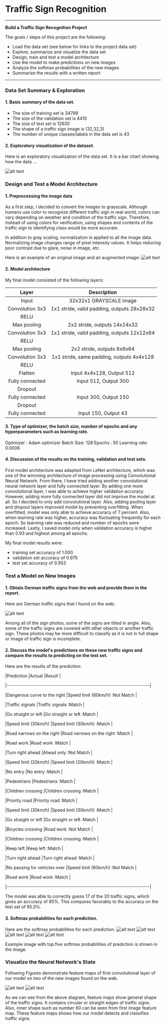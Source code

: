 # **Traffic Sign Recognition**

---

**Build a Traffic Sign Recognition Project**

The goals / steps of this project are the following:
* Load the data set (see below for links to the project data set)
* Explore, summarize and visualize the data set
* Design, train and test a model architecture
* Use the model to make predictions on new images
* Analyze the softmax probabilities of the new images
* Summarize the results with a written report


[//]: # (Image References)

[image1]: ./output/explore_data.png "Visualization"
[image2]: ./output/graynormal.png "Grayscaling/normalizing"
[image3]: ./output/new_data.png "New Data"
[image4]: ./output/softmax0.png "Traffic Sign 1"
[image5]: ./output/softmax1.png "Traffic Sign 2"
[image6]: ./output/softmax2.png "Traffic Sign 3"
[image7]: ./output/softmax3.png "Traffic Sign 4"
[image8]: ./output/softmax4.png "Traffic Sign 5"
[image9]: ./output/featuremap.png "Feature Map"
[image10]: ./output/featuremap1.png "Feature Map1"

---
### Data Set Summary & Exploration

#### 1. Basic summary of the data set.

* The size of training set is 34799
* The size of the validation set is 4410
* The size of test set is 12630
* The shape of a traffic sign image is (32,32,3)
* The number of unique classes/labels in the data set is 43

#### 2. Exploratory visualization of the dataset.

Here is an exploratory visualization of the data set. It is a bar chart showing how the data ...

![alt text][image1]

### Design and Test a Model Architecture

#### 1. Preprocessing the image data


As a first step, I decided to convert the images to grayscale. Although humans use color to recognize different traffic sign in real world, colors can vary depending on weather and condition of the traffic sign. Therefore, instead of using colors for verification, using shapes and contents of the traffic sign to identifying class would be more accurate.

In addition to gray scaling, normalization is applied to all the image data. Normalizing image changes range of pixel intensity values. It helps reducing poor contrast due to glare, noise in image, etc.

Here is an example of an original image and an augmented image:
![alt text][image2]


#### 2. Model architecture

My final model consisted of the following layers:

| Layer         		|     Description	        					|
|:---------------------:|:---------------------------------------------:|
| Input         		| 32x32x1 GRAYSCALE image   							|
| Convolution 3x3     	| 1x1 stride, valid padding, outputs 28x28x32 	|
| RELU					|												|
| Max pooling	      	| 2x2 stride,  outputs 14x14x32 				|
| Convolution 3x3     	| 1x1 stride, valid padding, outputs 12x12x64 	|
| RELU					|												|
| Max pooling	      	| 2x2 stride,  outputs 6x6x64 				|
| Convolution 3x3     	| 1x1 stride, same padding, outputs 4x4x128 	|
| RELU					|												|
| Flatten					|Input 4x4x128, Output 512												|
| Fully connected		| Input 512, Output 300        									|
| Dropout					|												|
| Fully connected		| Input 300, Output 150        									|
| Dropout					|												|
| Fully connected		| Input 150, Output 43        									|


#### 3. Type of optimizer, the batch size, number of epochs and any hyperparameters such as learning rate.

Optimizer : Adam optimizer
Batch Size: 128
Epochs : 50
Learning rate: 0.0006

#### 4. Discussion of the results on the training, validation and test sets.

First model architecture was adapted from LeNet architecture, which was one of the winnning architecture of image processing using Convolutional Neural Network. From there, I have tried adding another convolutional neural network layer and fully connected layer. By adding one more convolutional layer, I was able to achieve higher validation accuracy. However, adding more fully connected layer did not improve the model at all. So I decided to only add convolutional layer. Also, adding pooling layer and dropout layers improved model by preventing overfitting. When overfitted, model was only able to achieve accuracy of 7 percent. Also, when learning rate was higher, accuracy was fluctuating frequently for each epoch. So learning rate was reduced and number of epochs were increased. Lastly, I saved model only when validation accuracy is higher than 0.93 and highest among all epochs.

My final model results were:
* training set accuracy of 1.000
* validation set accuracy of 0.975
* test set accuracy of 0.953


### Test a Model on New Images

#### 1. Obtain German traffic signs from the web and provide them in the report.

Here are German traffic signs that I found on the web:

![alt text][image3]

Among all of the sign photos, some of the signs are tilted in angle. Also, some of the traffic signs are covered with other objects or another traffic sign. These photos may be more difficult to classify as it is not in full shape or image of traffic sign is incomplete.

#### 2. Discuss the model's predictions on these new traffic signs and compare the results to predicting on the test set.

Here are the results of the prediction:

|Prediction                    |Actual                        |Result    |

|------------------------------------------------------------------------|

|Dangerous curve to the right  |Speed limit (60km/h)          :Not Match |

|Traffic signals               |Traffic signals               :Match     |

|Go straight or left           |Go straight or left           :Match     |

|Speed limit (30km/h)          |Speed limit (30km/h)          :Match     |

|Road narrows on the right     |Road narrows on the right     :Match     |

|Road work                     |Road work                     :Match     |

|Turn right ahead              |Ahead only                    :Not Match |

|Speed limit (20km/h)          |Speed limit (20km/h)          :Match     |

|No entry                      |No entry                      :Match     |

|Pedestrians                   |Pedestrians                   :Match     |

|Children crossing             |Children crossing             :Match     |

|Priority road                 |Priority road                 :Match     |

|Speed limit (30km/h)          |Speed limit (30km/h)          :Match     |

|Go straight or left           |Go straight or left           :Match     |

|Bicycles crossing             |Road work                     :Not Match |

|Children crossing             |Children crossing             :Match     |

|Keep left                     |Keep left                     :Match     |

|Turn right ahead              |Turn right ahead              :Match     |

|No passing for vehicles over  |Speed limit (60km/h)          :Not Match |

|Road work                     |Road work                     :Match     |

|------------------------------------------------------------------------|

The model was able to correctly guess 17 of the 20 traffic signs, which gives an accuracy of 85%. This compares favorably to the accuracy on the test set of 95.3%.

#### 3. Softmax probabilities for each prediction.

Here are the softmax probabilities for each prediction.
![alt text][image4]
![alt text][image5]
![alt text][image6]
![alt text][image7]
![alt text][image8]

Example image with top five softmax probabilities of prediction is shown in the image.

### Visualize the Neural Network's State

 Following Figures demonstrate feature maps of first convolutional layer of our model on two of the new images found on the web.

![alt text][image9]
![alt text][image10]

As we can see from the above diagram, feature maps show general shape of the traffic signs. It contains circular or straight edges of traffic signs. Also, inner shape such as number 60 can be seen from first image feature map.
These feature maps shows how our model detects and classifies traffic signs.
